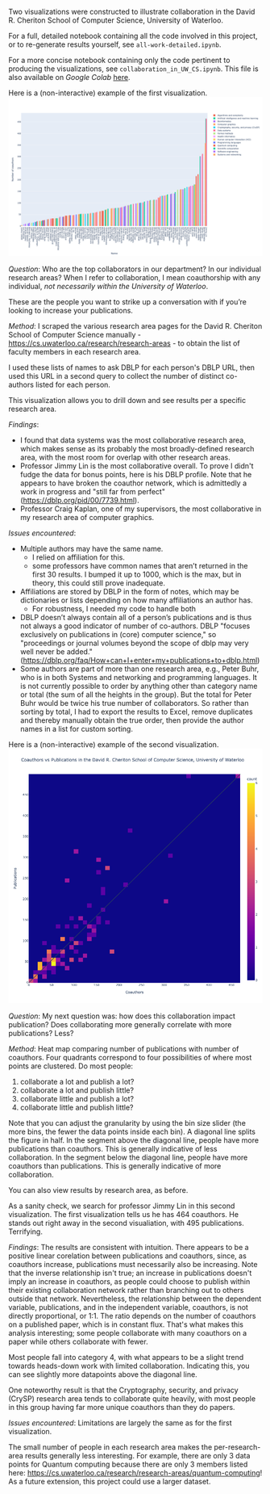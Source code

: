 Two visualizations were constructed to illustrate collaboration in the David R. Cheriton School of Computer Science, University of Waterloo.

For a full, detailed notebook containing all the code involved in this project, or to re-generate results yourself, see `all-work-detailed.ipynb`. 

For a more concise notebook containing only the code pertinent to producing the visualizations, see `collaboration_in_UW_CS.ipynb`. This file is also available on *Google Colab* [here](https://colab.research.google.com/drive/1VovutAP3O57j5IFfqUWUcIKIwaYBglpj?usp=sharing).

Here is a (non-interactive) example of the first visualization.
![vis 1](vis1-example.png "Visualization 1")

*Question*:
Who are the top collaborators in our department? In our individual research areas? When I refer to collaboration, I mean coauthorship with any individual, *not necessarily within the University of Waterloo*.

These are the people you want to strike up a conversation with if you’re looking to increase your publications.

*Method*: 
I scraped the various research area pages for the David R. Cheriton School of Computer Science manually - https://cs.uwaterloo.ca/research/research-areas - to obtain the list of faculty members in each research area. 

I used these lists of names to ask DBLP for each person's DBLP URL, then used this URL in a second query to collect the number of distinct co-authors listed for each person.

This visualization allows you to drill down and see results per a specific research area. 

*Findings*:
- I found that data systems was the most collaborative research area, which makes sense as its probably the most broadly-defined research area, with the most room for overlap with other research areas.
- Professor Jimmy Lin is the most collaborative overall. To prove I didn't fudge the data for bonus points, here is his DBLP profile. Note that he appears to have broken the coauthor network, which is admittedly a work in progress and "still far from perfect" (https://dblp.org/pid/00/7739.html).
- Professor Craig Kaplan, one of my supervisors, the most collaborative in my research area of computer graphics.

*Issues encountered*:
- Multiple authors may have the same name.
    - I relied on affiliation for this.
    - some professors have common names that aren’t returned in the first 30 results. I bumped it up to 1000, which is the max, but in theory, this could still prove inadequate.
- Affiliations are stored by DBLP in the form of notes, which may be dictionaries or lists depending on how many affiliations an author has.
    - For robustness, I needed my code to handle both
- DBLP doesn’t always contain all of a person’s publications and is thus not always a good indicator of number of co-authors. DBLP "focuses exclusively on publications in (core) computer science," so "proceedings or journal volumes beyond the scope of dblp may very well never be added." (https://dblp.org/faq/How+can+I+enter+my+publications+to+dblp.html)
- Some authors are part of more than one research area, e.g., Peter Buhr, who is in both Systems and networking and programming languages. It is not currently possible to order by anything other than category name or total (the sum of all the heights in the group). But the total for Peter Buhr would be twice his true number of collaborators. So rather than sorting by total, I had to export the results to Excel, remove duplicates and thereby manually obtain the true order, then provide the author names in a list for custom sorting.

Here is a (non-interactive) example of the second visualization.
![vis 2](vis2-example.png "Visualization 2")

*Question*: My next question was: how does this collaboration impact publication? Does collaborating more generally correlate with more publications? Less? 

*Method*: Heat map comparing number of publications with number of coauthors. 
Four quadrants correspond to four possibilities of where most points are clustered. 
Do most people:
1. collaborate a lot and publish a lot?
2. collaborate a lot and publish little?
3. collaborate little and publish a lot?
4. collaborate little and publish little?

Note that you can adjust the granularity by using the bin size slider (the more bins, the fewer the data points inside each bin). A diagonal line splits the figure in half. In the segment above the diagonal line, people have more publications than coauthors. This is generally indicative of less collaboration. In the segment below the diagonal line, people have more coauthors than publications. This is generally indicative of more collaboration. 

You can also view results by research area, as before.

As a sanity check, we search for professor Jimmy Lin in this second visualization. The first visualization tells us he has 464 coauthors. He stands out right away in the second visualiation, with 495 publications. Terrifying.

*Findings*:
The results are consistent with intuition. There appears to be a positive linear corelation between publications and coauthors, since, as coauthors increase, publications must necessarily also be increasing. Note that the inverse relationship isn't true; an increase in publications doesn't imply an increase in coauthors, as people could choose to publish within their existing collaboration network rather than branching out to others outside that network.
Nevertheless, the relationship between the dependent variable, publications, and in the independent variable, coauthors, is not directly proportional, or 1:1. The ratio depends on the number of coauthors on a published paper, which is in constant flux. That's what makes this analysis interesting; some people collaborate with many coauthors on a paper while others collaborate with fewer.

Most people fall into category 4, with what appears to be a slight trend towards heads-down work with limited collaboration. Indicating this, you can see slightly more datapoints above the diagonal line.

One noteworthy result is that the Cryptography, security, and privacy (CrySP) research area tends to collaborate quite heavily, with most people in this group having far more unique coauthors than they do papers. 

*Issues encountered*:
Limitations are largely the same as for the first visualization.

The small number of people in each research area makes the per-research-area results generally less interesting. For example, there are only 3 data points for Quantum computing because there are only 3 members listed here: https://cs.uwaterloo.ca/research/research-areas/quantum-computing! As a future extension, this project could use a larger dataset.